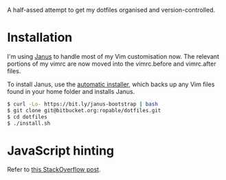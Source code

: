 A half-assed attempt to get my dotfiles organised and version-controlled.

# Installation

I'm using [Janus](https://github.com/carlhuda/janus) to handle most of my
Vim customisation now. The relevant portions of my vimrc are now moved into
the vimrc.before and vimrc.after files.

To install Janus, use the [automatic
installer](https://github.com/carlhuda/janus/blob/master/bootstrap.sh),
which backs up any Vim files found in your home folder and installs
Janus.

```bash
$ curl -Lo- https://bit.ly/janus-bootstrap | bash
$ git clone git@bitbucket.org:ropable/dotfiles.git
$ cd dotfiles
$ ./install.sh
```

# JavaScript hinting

Refer to [this StackOverflow post](http://stackoverflow.com/questions/473478/vim-jslint).
